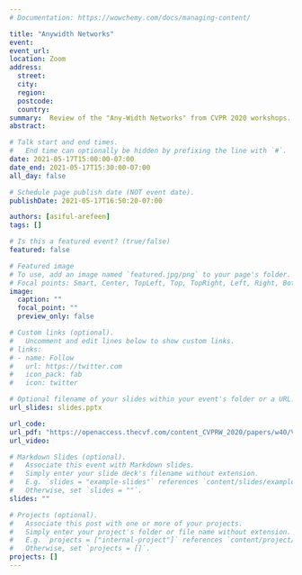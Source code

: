 ```yaml
---
# Documentation: https://wowchemy.com/docs/managing-content/

title: "Anywidth Networks"
event:
event_url:
location: Zoom
address:
  street:
  city:
  region:
  postcode:
  country:
summary:  Review of the "Any-Width Networks" from CVPR 2020 workshops.
abstract:

# Talk start and end times.
#   End time can optionally be hidden by prefixing the line with `#`.
date: 2021-05-17T15:00:00-07:00
date_end: 2021-05-17T15:30:00-07:00
all_day: false

# Schedule page publish date (NOT event date).
publishDate: 2021-05-17T16:50:20-07:00

authors: [asiful-arefeen]
tags: []

# Is this a featured event? (true/false)
featured: false

# Featured image
# To use, add an image named `featured.jpg/png` to your page's folder. 
# Focal points: Smart, Center, TopLeft, Top, TopRight, Left, Right, BottomLeft, Bottom, BottomRight.
image:
  caption: ""
  focal_point: ""
  preview_only: false

# Custom links (optional).
#   Uncomment and edit lines below to show custom links.
# links:
# - name: Follow
#   url: https://twitter.com
#   icon_pack: fab
#   icon: twitter

# Optional filename of your slides within your event's folder or a URL.
url_slides: slides.pptx

url_code:
url_pdf: "https://openaccess.thecvf.com/content_CVPRW_2020/papers/w40/Vu_Any-Width_Networks_CVPRW_2020_paper.pdf"
url_video:

# Markdown Slides (optional).
#   Associate this event with Markdown slides.
#   Simply enter your slide deck's filename without extension.
#   E.g. `slides = "example-slides"` references `content/slides/example-slides.md`.
#   Otherwise, set `slides = ""`.
slides: ""

# Projects (optional).
#   Associate this post with one or more of your projects.
#   Simply enter your project's folder or file name without extension.
#   E.g. `projects = ["internal-project"]` references `content/project/deep-learning/index.md`.
#   Otherwise, set `projects = []`.
projects: []
---
```

